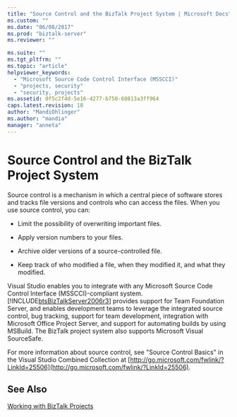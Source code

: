 ```yaml
---
title: "Source Control and the BizTalk Project System | Microsoft Docs"
ms.custom: ""
ms.date: "06/08/2017"
ms.prod: "biztalk-server"
ms.reviewer: ""

ms.suite: ""
ms.tgt_pltfrm: ""
ms.topic: "article"
helpviewer_keywords: 
  - "Microsoft Source Code Control Interface (MSSCCI)"
  - "projects, security"
  - "security, projects"
ms.assetid: 0f5c2f4d-5e16-4277-b750-60813a3ff964
caps.latest.revision: 18
author: "MandiOhlinger"
ms.author: "mandia"
manager: "anneta"
---
```

# Source Control and the BizTalk Project System
Source control is a mechanism in which a central piece of software stores and tracks file versions and controls who can access the files. When you use source control, you can:  
  
-   Limit the possibility of overwriting important files.  
  
-   Apply version numbers to your files.  
  
-   Archive older versions of a source-controlled file.  
  
-   Keep track of who modified a file, when they modified it, and what they modified.  
  
 Visual Studio enables you to integrate with any Microsoft Source Code Control Interface (MSSCCI)-compliant system. [!INCLUDE[btsBizTalkServer2006r3](../includes/btsbiztalkserver2006r3-md.md)] provides support for Team Foundation Server, and enables development teams to leverage the integrated source control, bug tracking, support for team development, integration with Microsoft Office Project Server, and support for automating builds by using MSBuild. The BizTalk project system also supports Microsoft Visual SourceSafe.  
  
 For more information about source control, see "Source Control Basics" in the Visual Studio Combined Collection at [http://go.microsoft.com/fwlink/?LinkId=25506](http://go.microsoft.com/fwlink/?LinkId=25506).  
  
## See Also  
 [Working with BizTalk Projects](../core/working-with-biztalk-projects.md)
